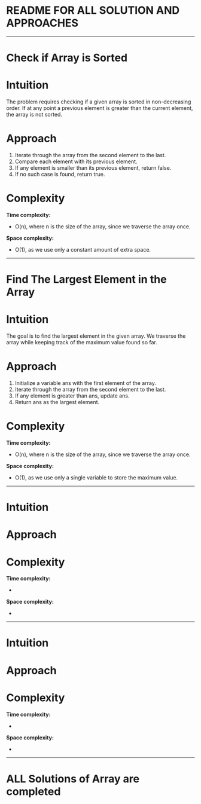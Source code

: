 # README FOR ALL SOLUTION AND APPROACHES 
---

# Check if Array is Sorted

# Intuition
<!-- Describe your first thoughts on how to solve this problem. -->
The problem requires checking if a given array is sorted in non-decreasing order. 
If at any point a previous element is greater than the current element, the array is not sorted.

# Approach
<!-- Describe your approach to solving the problem. -->
1. Iterate through the array from the second element to the last.
2. Compare each element with its previous element.
3. If any element is smaller than its previous element, return false.
4. If no such case is found, return true.

# Complexity
**Time complexity:**
<!-- Add your time complexity here, e.g. $$O(n)$$ -->
-  O(n), where n is the size of the array, since we traverse the array once.

**Space complexity:**
<!-- Add your space complexity here, e.g. $$O(n)$$ -->
- O(1), as we use only a constant amount of extra space.
---
# Find The Largest Element in the Array 

# Intuition
<!-- Describe your first thoughts on how to solve this problem. -->
The goal is to find the largest element in the given array. We traverse the array while keeping track of the maximum value found so far.

# Approach
<!-- Describe your approach to solving the problem. -->
1. Initialize a variable ans with the first element of the array.
2. Iterate through the array from the second element to the last.
3. If any element is greater than ans, update ans.
4. Return ans as the largest element.

# Complexity
**Time complexity:**
<!-- Add your time complexity here, e.g. $$O(n)$$ -->
- O(n), where n is the size of the array, since we traverse the array once.

**Space complexity:**
<!-- Add your space complexity here, e.g. $$O(n)$$ -->
- O(1), as we use only a single variable to store the maximum value.

---

# 

# Intuition
<!-- Describe your first thoughts on how to solve this problem. -->



# Approach
<!-- Describe your approach to solving the problem. -->

# Complexity
**Time complexity:**
<!-- Add your time complexity here, e.g. $$O(n)$$ -->
- 

**Space complexity:**
<!-- Add your space complexity here, e.g. $$O(n)$$ -->
- 

---

# 

# Intuition
<!-- Describe your first thoughts on how to solve this problem. -->


# Approach
<!-- Describe your approach to solving the problem. -->

# Complexity
**Time complexity:**
<!-- Add your time complexity here, e.g. $$O(n)$$ -->
- 

**Space complexity:**
<!-- Add your space complexity here, e.g. $$O(n)$$ -->
- 
---
# ALL Solutions of Array are completed 
